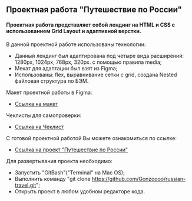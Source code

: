 ## Проектная работа "Путешествие по России"
#### Проектная работа представляет собой лендинг на HTML и CSS с использованием Grid Layout и адаптивной верстки. 

В данной проектной работе использованы технологии:
- Данный лендинг был адаптирована под четыре вида расширений: 1280px, 1024px, 768px, 320px. с помощью правила media;
- Мекат для адаптации был взят из Figma;   
- Использованы: flex, выравнивание сетки с grid, создана Nested файловая структура по БЭМ. 

Макет проектной работы в Figma: 
- [Ссылка на макет](https://www.figma.com/file/5S2WSbEFL6awjVWJ0NWL8Q/Sprint-3_-Russia-_-desktop-%2B-mobile?node-id=28503%3A0)

Чеклисты для самопроверки:
- [Ссылка на Чеклист](https://code.s3.yandex.net/web-developer/checklists/new-program/checklist-3/index.html)

С готовой проектной работой Вы можете ознакомиться по ссылке: 
- [Ссылка на проект "Путешествие по России"](https://olhasmy.github.io/russian-travel/)


Для развертывания проекта необходимо:
- Запустить "GitBash"("Terminal" на Mac OS);
- Выполнить команду "git clone https://github.com/Gonzoooo/russian-travel.git";
- Открыть проект в любом удобном редакторе кода.
